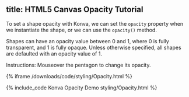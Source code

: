 title: HTML5 Canvas Opacity Tutorial
---

To set a shape opacity with Konva, we can set the `opacity` property when we instantiate the shape, or we can use the `opacity()` method.

Shapes can have an opacity value between 0 and 1, where 0 is fully transparent, and 1 is fully opaque.  Unless otherwise specified, all shapes are defaulted with an opacity value of 1.

Instructions: Mouseover the pentagon to change its opacity.

{% iframe /downloads/code/styling/Opacity.html %}

{% include_code Konva Opacity Demo styling/Opacity.html %}